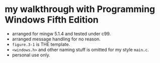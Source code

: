 my walkthrough with Programming Windows Fifth Edition
===

- arranged for mingw 5.1.4 and tested under c99.
- arranged message handling for no reason.
- `figure.3-1` is THE template.
- `<windows.h>` and other naming stuff is omitted for my style `main.c`.
- personal use only.

<EOF/>
